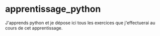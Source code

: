 # apprentissage_python
J'apprends python et je dépose ici tous les exercices que j'effectuerai au cours de cet apprentissage.
